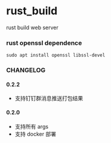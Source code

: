 # rust_build

rust build web server

### rust openssl dependence

```
sudo apt install openssl libssl-devel
```

### CHANGELOG

#### 0.2.2

- 支持钉钉群消息推送打包结果

#### 0.2.0

- 支持所有 args
- 支持 docker 部署
